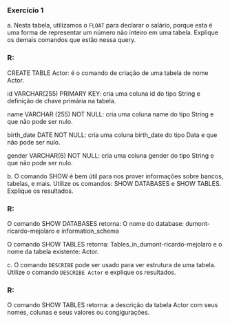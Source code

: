 ### Exercício 1

a. Nesta tabela, utilizamos o `FLOAT` para declarar o salário, porque esta é uma forma de representar um número não inteiro em uma tabela. Explique os demais comandos que estão nessa query.

### R:
  CREATE TABLE Actor: é o comando de criação de uma tabela de nome Actor.

  id VARCHAR(255) PRIMARY KEY: cria uma coluna id do tipo String e definição de chave primária na tabela.

  name VARCHAR (255) NOT NULL: cria uma coluna name do tipo String e que não pode ser nulo.

  birth_date DATE NOT NULL: cria uma coluna birth_date do tipo Data e que não pode ser nulo.

  gender VARCHAR(6) NOT NULL: cria uma coluna gender do tipo String e que não pode ser nulo.

b. O comando SHOW é bem útil para nos prover informações sobre bancos, tabelas, e mais. Utilize os comandos: SHOW DATABASES e SHOW TABLES. Explique os resultados.

### R: 
  O comando SHOW DATABASES retorna: O nome do database: dumont-ricardo-mejolaro e information_schema

  O comando SHOW TABLES retorna: Tables_in_dumont-ricardo-mejolaro e o nome da tabela existente: Actor.


c. O comando `DESCRIBE` pode ser usado para ver estrutura de uma tabela. Utilize o comando  `DESCRIBE Actor` e explique os resultados.

### R:

O comando SHOW TABLES retorna: a descrição da tabela Actor com seus nomes, colunas e seus valores ou congigurações.

